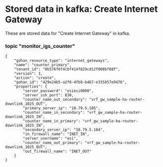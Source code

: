 # Stored data in kafka: Create Internet Gateway

These are stored data for "Create Internet Gateway" in kafka.

### topic "monitor_igs_counter"
```
{
    "gohan_resource_type": "internet_gateways",
    "name": "counter_primary",
    "tenant_id": "0b576f6f4cbf414f829cd12f008bf08f",
    "version": 1,
    "action": "create",
    "gohan_id": "429e24b5-a2f0-4fb8-b467-e335857e9476",
    "properties": {
        "server_password": "esiesi0000",
        "server_ssh_port": 830,
        "counter_name_out_secondary": "vrf_gw_sample-ha-router-downlink_1025_OUT",
        "primary_server_ip": "10.79.5.185",
        "counter_name_in_secondary": "vrf_gw_sample-ha-router-downlink_1025_IN",
        "counter_name_in_primary": "vrf_gw_sample-ha-router-downlink_1025_IN",
        "secondary_server_ip": "10.79.5.184",
        "in_firewall_name": "INET_IN",
        "server_username": "esi",
        "counter_name_out_primary": "vrf_gw_sample-ha-router-downlink_1025_OUT",
        "out_firewall_name": "INET_OUT"
    }
}
```
